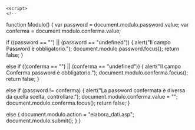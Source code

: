 	<script>
	<!--
function Modulo() {
var password = document.modulo.password.value;
    var conferma = document.modulo.conferma.value;
   
   if ((password == "") || (password == "undefined")) {
        alert("Il campo Password è obbligatorio.");
        document.modulo.password.focus();
        return false;
    }
    
  else if ((conferma == "") || (conferma == "undefined")) {
        alert("Il campo Conferma password è obbligatorio.");
        document.modulo.conferma.focus();
        return false;
    }
    
   else if (password != conferma) {
        alert("La password confermata è diversa da quella scelta, controllare.");
        document.modulo.conferma.value = "";
        document.modulo.conferma.focus();
        return false;
    }
    
   else {
        document.modulo.action = "elabora_dati.asp";
        document.modulo.submit();
    }
}
</script>
